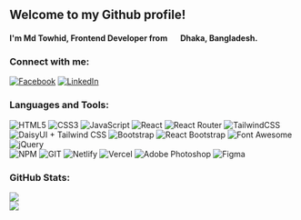 ## Welcome to my Github profile!
<h4>I'm Md Towhid, Frontend Developer from <img src="https://flagcdn.com/16x12/bd.png" srcset="https://flagcdn.com/32x24/bd.png 2x, https://flagcdn.com/48x36/bd.png 3x" width="16" height="12"> <strong>Dhaka, Bangladesh.</strong></h4>

### Connect with me:
[![Facebook](https://img.shields.io/badge/Facebook-%231877F2.svg?logo=Facebook&logoColor=white)](https://www.facebook.com/towhid002k) 
[![LinkedIn](https://img.shields.io/badge/LinkedIn-%230077B5.svg?logo=linkedin&logoColor=white)](https://www.linkedin.com/in/md-towhid-islam-69997028b/) 
<!-- [![Twitter](https://img.shields.io/badge/Twitter-%231DA1F2.svg?logo=Twitter&logoColor=white)](https://twitter.com/shovonkumar0) -->

### Languages and Tools:
![HTML5](https://img.shields.io/badge/html5-%23E34F26.svg?style=for-the-badge&logo=html5&logoColor=white) 
![CSS3](https://img.shields.io/badge/css3-%231572B6.svg?style=for-the-badge&logo=css3&logoColor=white) 
![JavaScript](https://img.shields.io/badge/javascript-%23323330.svg?style=for-the-badge&logo=javascript&logoColor=%23F7DF1E) 
![React](https://img.shields.io/badge/react-%2320232a.svg?style=for-the-badge&logo=react&logoColor=%2361DAFB) 
![React Router](https://img.shields.io/badge/React_Router-CA4245?style=for-the-badge&logo=react-router&logoColor=white) 
![TailwindCSS](https://img.shields.io/badge/tailwindcss-%2338B2AC.svg?style=for-the-badge&logo=tailwind-css&logoColor=white) 
![DaisyUI + Tailwind CSS](https://img.shields.io/badge/DaisyUI+%20Tailwind%20CSS-%2342B883.svg?style=for-the-badge&logo=tailwind-css&logoColor=white&logoWidth=20)
![Bootstrap](https://img.shields.io/badge/bootstrap-%23563D7C.svg?style=for-the-badge&logo=bootstrap&logoColor=white) 
![React Bootstrap](https://img.shields.io/badge/React%20Bootstrap-%2361DAFB.svg?style=for-the-badge&logo=react&logoColor=white)
![Font Awesome](https://img.shields.io/badge/Font%20Awesome-%2304404F?style=for-the-badge&logo=font-awesome&logoColor=white)
![jQuery](https://img.shields.io/badge/jquery-%230769AD.svg?style=for-the-badge&logo=jquery&logoColor=white)   
![NPM](https://img.shields.io/badge/NPM-%23CB3837.svg?style=for-the-badge&logo=npm&logoColor=white) 
![GIT](https://img.shields.io/badge/Git-fc6d26?style=for-the-badge&logo=git&logoColor=white) 
![Netlify](https://img.shields.io/badge/netlify-%23000000.svg?style=for-the-badge&logo=netlify&logoColor=#00C7B7) 
![Vercel](https://img.shields.io/badge/vercel-%23000000.svg?style=for-the-badge&logo=vercel&logoColor=white) 
![Adobe Photoshop](https://img.shields.io/badge/adobephotoshop-%2331A8FF.svg?style=for-the-badge&logo=adobephotoshop&logoColor=white) 
![Figma](https://img.shields.io/badge/figma-%23F24E1E.svg?style=for-the-badge&logo=figma&logoColor=white)

 ### GitHub Stats:
![](https://github-readme-streak-stats.herokuapp.com/?user=shovonkumar&theme=radical&hide_border=true) <br/>
![](https://github-readme-stats.vercel.app/api/top-langs/?username=shovonkumar&theme=radical&hide_border=true&include_all_commits=true&count_private=true&layout=compact) <br/>
 <!-- [![](https://visitcount.itsvg.in/api?id=shovonkumar&icon=1&color=11)](https://visitcount.itsvg.in) -->

